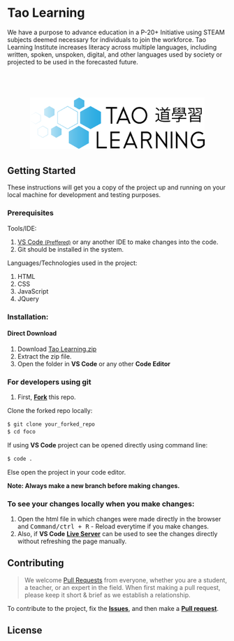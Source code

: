 # Tao Learning
We have a purpose to advance education in a P-20+ Initiative using STEAM subjects deemed necessary for individuals to join the workforce. Tao Learning Institute increases literacy across multiple languages, including written, spoken, unspoken, digital, and other languages used by society or projected to be used in the forecasted future.
<h1 align="center">
  <br>
  <img src="https://github.com/TaoFruit/taolearning/blob/gh-pages/images/logo.svg" alt="Tao Learning" width="400">
</h1>


## Getting Started
These instructions will get you a copy of the project up and running on your local machine for development and testing purposes.

### Prerequisites

Tools/IDE:
1. <a href="https://code.visualstudio.com/download">VS Code <small>(Preffered)</small></a> or any another IDE to make changes into the code.
2. Git should be installed in the system.

Languages/Technologies used in the project:
1. HTML
2. CSS
3. JavaScript
4. JQuery

### Installation:
#### Direct Download
1. Download <a href="https://github.com/TaoFruit/taolearning/archive/gh-pages.zip" target="_blank">Tao Learning.zip</a>
2. Extract the zip file.
3. Open the folder in <b>VS Code</b> or any other <b>Code Editor</b>

### For developers using git
1. First, <a href="https://docs.github.com/en/free-pro-team@latest/github/getting-started-with-github/fork-a-repo"><b>Fork</b></a> this repo.

Clone the forked repo locally:
```sh
$ git clone your_forked_repo
$ cd foco
```
If using <b>VS Code</b> project can be opened directly using command line:
```sh
$ code .
```
Else open the project in your code editor.

**Note: Always make a new branch before making changes.**


### To see your changes locally when you make changes:
1. Open the html file in which changes were made directly in the browser and <kbd>Command/ctrl + R</kbd> - Reload  everytime if you make changes.
2. Also, if <b>VS Code</b> <b><a href="https://marketplace.visualstudio.com/items?itemName=ritwickdey.LiveServer">Live Server</a></b> can be used to see the changes directly without refreshing the page manually.


## Contributing
> We welcome <a href="https://help.github.com/en/github/collaborating-with-issues-and-pull-requests/about-pull-requests" target="_blank">Pull Requests</a> from everyone, whether you are a student, a teacher, or an expert in the field. When first making a pull request, please keep it short &amp; brief as we establish a relationship.

To contribute to the project, fix the <a href="https://github.com/TaoFruit/taolearning/issues"><b>Issues</b></a>, and then make a <a href="https://github.com/TaoFruit/taolearning/pulls"><b>Pull request</b></a>.

## License


